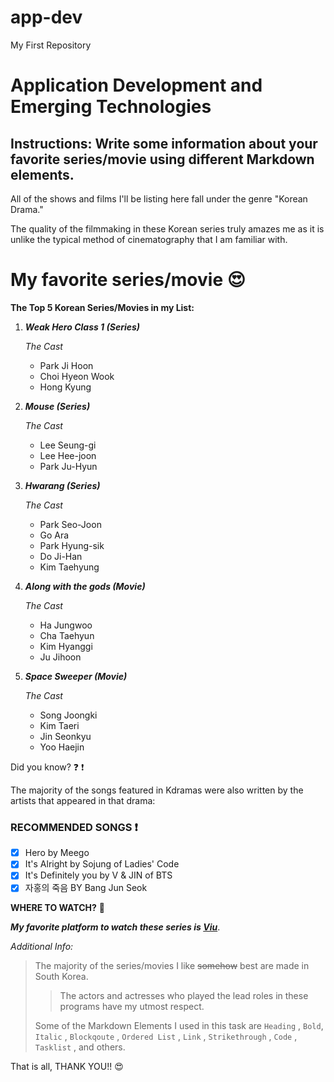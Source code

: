 # app-dev
My First Repository

Application Development and Emerging Technologies
====================

Instructions: Write some information about your favorite series/movie using different Markdown elements.
---------------------

All of the shows and films I'll be listing here fall under the genre "Korean Drama."

The quality of the filmmaking in these Korean series truly amazes me as it is 
unlike the typical method of cinematography that I am familiar with.

# My favorite series/movie :heart_eyes:

**The Top 5 Korean Series/Movies in my List:**
1. ***Weak Hero Class 1 (Series)***

   *The Cast*
   - Park Ji Hoon
   - Choi Hyeon Wook
   - Hong Kyung

2. ***Mouse (Series)***

   *The Cast*
   - Lee Seung-gi
   - Lee Hee-joon
   - Park Ju-Hyun

3. ***Hwarang (Series)***

   *The Cast*
   - Park Seo-Joon
   - Go Ara
   - Park Hyung-sik
   - Do Ji-Han
   - Kim Taehyung

4. ***Along with the gods (Movie)***

   *The Cast*
   - Ha Jungwoo
   - Cha Taehyun
   - Kim Hyanggi
   - Ju Jihoon

5. ***Space Sweeper (Movie)***

   *The Cast*
   - Song Joongki
   - Kim Taeri
   - Jin Seonkyu
   - Yoo Haejin

Did you know? :question: :exclamation:

The majority of the songs featured in Kdramas were also written by the artists that appeared in that drama:

### RECOMMENDED SONGS :exclamation: 

- [x] Hero by Meego 
- [x] It's Alright by Sojung of Ladies' Code
- [x] It's Definitely you by V & JIN of BTS
- [x] 자홍의 죽음 BY Bang Jun Seok

**WHERE TO WATCH?** :movie_camera:

___My favorite platform to watch these series is [Viu](https://www.viu.com/ott/ph/en-us "The best site to watch korean dramas or movies!")___.

*Additional Info:* 

> 
> The majority of the series/movies I like ~~somehow~~ best are made in South Korea.
>
>>The actors and actresses who played the lead roles in these programs have my utmost respect.
>
> Some of the Markdown Elements I used in this task are `Heading` , `Bold`, `Italic` , `Blockqoute` ,  `Ordered List` , `Link` , `Strikethrough` , `Code` , `Tasklist` , and others.

That is all, THANK YOU!! :heart_eyes:
